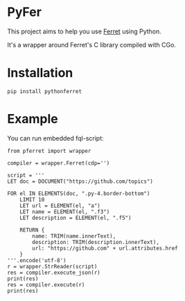 # PyFer

This project aims to help you use [Ferret](https://github.com/MontFerret/ferret) using Python. 

It's a wrapper around Ferret's C library compiled with CGo.

# Installation

    pip install pythonferret
    
# Example

You can run embedded fql-script: 

    from pferret import wrapper
    
    compiler = wrapper.Ferret(cdp='')
    
    script = '''
    LET doc = DOCUMENT("https://github.com/topics")
    
    FOR el IN ELEMENTS(doc, ".py-4.border-bottom")
        LIMIT 10
        LET url = ELEMENT(el, "a")
        LET name = ELEMENT(el, ".f3")
        LET description = ELEMENT(el, ".f5")
    
        RETURN {
            name: TRIM(name.innerText),
            description: TRIM(description.innerText),
            url: "https://github.com" + url.attributes.href
        }
    '''.encode('utf-8')
    r = wrapper.StrReader(script)
    res = compiler.execute_json(r)
    print(res)
    res = compiler.execute(r)
    print(res)
